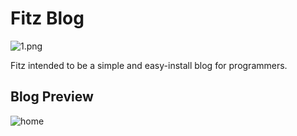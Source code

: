 # Fitz Blog
![1.png](https://ooo.0o0.ooo/2017/03/17/58cbf687d88cf.png)

Fitz intended to be a simple and easy-install blog for programmers.

## Blog Preview

![home](https://ooo.0o0.ooo/2017/03/17/58cbeaab047ec.png)
